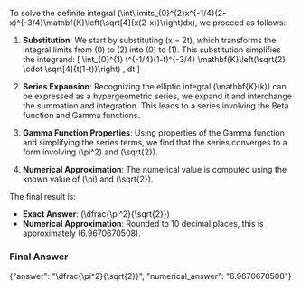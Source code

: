To solve the definite integral \(\int\limits_{0}^{2}x^{-1/4}(2-x)^{-3/4}\mathbf{K}\left(\sqrt[4]{x(2-x)}\right)dx\), we proceed as follows:

1. **Substitution**: We start by substituting \(x = 2t\), which transforms the integral limits from \(0\) to \(2\) into \(0\) to \(1\). This substitution simplifies the integrand:
   \[
   \int_{0}^{1} t^{-1/4}(1-t)^{-3/4} \mathbf{K}\left(\sqrt{2} \cdot \sqrt[4]{t(1-t)}\right) \, dt
   \]

2. **Series Expansion**: Recognizing the elliptic integral \(\mathbf{K}(k)\) can be expressed as a hypergeometric series, we expand it and interchange the summation and integration. This leads to a series involving the Beta function and Gamma functions.

3. **Gamma Function Properties**: Using properties of the Gamma function and simplifying the series terms, we find that the series converges to a form involving \(\pi^2\) and \(\sqrt{2}\).

4. **Numerical Approximation**: The numerical value is computed using the known value of \(\pi\) and \(\sqrt{2}\).

The final result is:

- **Exact Answer**: \(\dfrac{\pi^2}{\sqrt{2}}\)
- **Numerical Approximation**: Rounded to 10 decimal places, this is approximately \(6.9670670508\).

### Final Answer
{"answer": "\\dfrac{\\pi^2}{\\sqrt{2}}", "numerical_answer": "6.9670670508"}